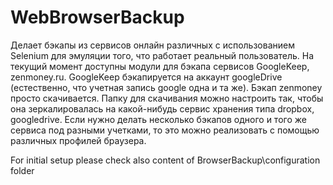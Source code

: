 # WebBrowserBackup

Делает бэкапы из сервисов онлайн различных с использованием Selenium для эмуляции того, что работает реальный пользователь.
На текущий момент доступны модули для бэкапа сервисов GoogleKeep, zenmoney.ru.
GoogleKeep бэкапируется на аккаунт googleDrive (естественно, что учетная запись google одна и та же).
Бэкап zenmoney просто скачивается. Папку для скачивания можно настроить так, чтобы она зеркалировалась на какой-нибудь сервис хранения типа dropbox, googledrive.
Если нужно делать несколько бэкапов одного и того же сервиса под разными учетками, то это можно реализовать с помощью различных профилей браузера.

For initial setup please check also content of BrowserBackup\configuration folder
